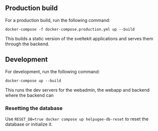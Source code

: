 ## Production build

For a production build, run the following command:

```
docker-compose -f docker-compose.production.yml up --build
```

This builds a static version of the sveltekit applications and serves them through the backend.

## Development

For development, run the following command:

```
docker-compose up --build
```

This runs the dev servers for the webadmin, the webapp and backend where the backend can 

### Resetting the database

Use `RESET_DB=true docker compose up helpugee-db-reset` to reset the database or initialize it.
